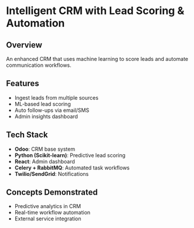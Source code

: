 # Intelligent CRM with Lead Scoring & Automation

## Overview
An enhanced CRM that uses machine learning to score leads and automate communication workflows.

## Features
- Ingest leads from multiple sources
- ML-based lead scoring
- Auto follow-ups via email/SMS
- Admin insights dashboard

## Tech Stack
- **Odoo**: CRM base system
- **Python (Scikit-learn)**: Predictive lead scoring
- **React**: Admin dashboard
- **Celery + RabbitMQ**: Automated task workflows
- **Twilio/SendGrid**: Notifications

## Concepts Demonstrated
- Predictive analytics in CRM
- Real-time workflow automation
- External service integration
